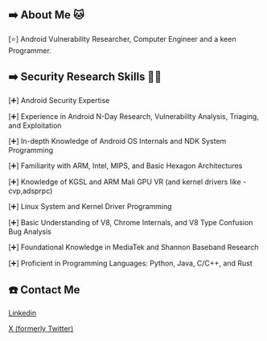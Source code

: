 ## ➡️ About Me 🐱

[⭐] Android Vulnerability Researcher, Computer Engineer and a keen Programmer.

## ➡️ Security Research Skills 🧠✨

[➕] Android Security Expertise

[➕] Experience in Android N-Day Research, Vulnerability Analysis, Triaging, and Exploitation

[➕] In-depth Knowledge of Android OS Internals and NDK System Programming

[➕] Familiarity with ARM, Intel, MIPS, and Basic Hexagon Architectures

[➕] Knowledge of KGSL and ARM Mali GPU VR (and kernel drivers like - cvp,adsprpc)

[➕] Linux System and Kernel Driver Programming

[➕] Basic Understanding of V8, Chrome Internals, and V8 Type Confusion Bug Analysis

[➕] Foundational Knowledge in MediaTek and Shannon Baseband Research

[➕] Proficient in Programming Languages: Python, Java, C/C++, and Rust

## ☎️ Contact Me
[Linkedin](https://www.linkedin.com/in/shreyas-penkar-2934891a7/)

[X (formerly Twitter)](https://x.com/streypaws)
